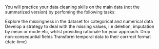 You will practice your data cleaning skills on the main data (not the summarized version) by perfoming the following tasks:

Explore the missingness in the dataset for categorical and numerical data
Develop a strategy to deal with the missing values, i.e deletion, imputation by mean or mode etc, whilst providing rationale for your approach.
Drop non-consequntial fields
Transform temporal data to their corrrect format (date time)
